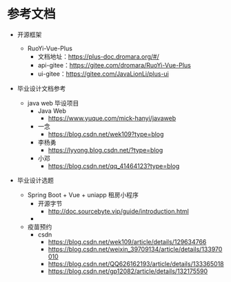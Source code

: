 # 参考文档
- 开源框架
  - RuoYi-Vue-Plus
    - 文档地址：https://plus-doc.dromara.org/#/
    - api-gitee：https://gitee.com/dromara/RuoYi-Vue-Plus
    - ui-gitee：https://gitee.com/JavaLionLi/plus-ui

- 毕业设计文档参考
  - java web 毕设项目
    - Java Web
      - https://www.yuque.com/mick-hanyi/javaweb
    - 一念
      - https://blog.csdn.net/wek109?type=blog
    - 李杨勇
      - https://lyyong.blog.csdn.net/?type=blog
    - 小邓
      - https://blog.csdn.net/qq_41464123?type=blog


- 毕业设计选题
  - Spring Boot + Vue + uniapp 租房小程序
    - 开源字节
      - http://doc.sourcebyte.vip/guide/introduction.html
    - 
  - 疫苗预约
    - csdn
      - https://blog.csdn.net/wek109/article/details/129634766
      - https://blog.csdn.net/weixin_39709134/article/details/133970010
      - https://blog.csdn.net/QQ626162193/article/details/133365018
      - https://blog.csdn.net/gp12082/article/details/132175590
